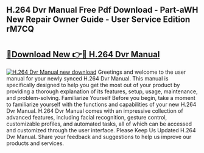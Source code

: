 ## H.264 Dvr Manual Free Pdf Download - Part-aWH New Repair Owner Guide - User Service Edition rM7CQ

# <h2><a href="http://bc26963.oget.top/?id=H.264+Dvr+Manual">🔗Download New 👉🔴 H.264 Dvr Manual</a></h2>

[![H.264 Dvr Manual new download](https://i.imgur.com/5g1atiW.png)](http://bc26963.oget.top/?id=H.264+Dvr+Manual)
Greetings and welcome to the user manual for your newly synced H.264 Dvr Manual. This manual is specifically designed to help you get the most out of your product by providing a thorough explanation of its features, setup, usage, maintenance, and problem-solving. Familiarize Yourself Before you begin, take a moment to familiarize yourself with the functions and capabilities of your new H.264 Dvr Manual. H.264 Dvr Manual comes with an impressive collection of advanced features, including facial recognition, gesture control, customizable profiles, and automated tasks, all of which can be accessed and customized through the user interface. Please Keep Us Updated H.264 Dvr Manual. Share your feedback and suggestions to help us improve our products and services.
